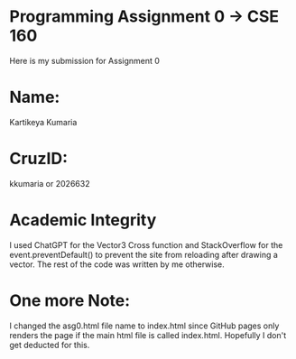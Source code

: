 # Programming Assignment 0 -> CSE 160
Here is my submission for Assignment 0

# Name:
Kartikeya Kumaria

# CruzID:
kkumaria or 2026632

# Academic Integrity
I used ChatGPT for the Vector3 Cross function and StackOverflow for the event.preventDefault() to prevent the site from reloading after drawing a vector. The rest of the code was written by me otherwise.

# One more Note:
I changed the asg0.html file name to index.html since GitHub pages only renders the page if the main html file is called index.html. Hopefully I don't get deducted for this.